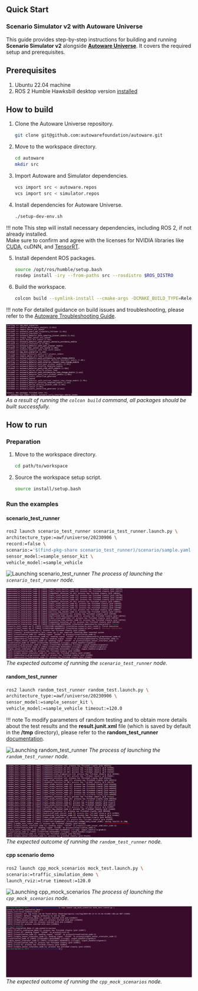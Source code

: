 ## Quick Start  

### Scenario Simulator v2 with Autoware Universe

This guide provides step-by-step instructions for building and running **Scenario Simulator v2** alongside [**Autoware Universe**](https://github.com/autowarefoundation/autoware). It covers the required setup and prerequisites.

## Prerequisites 

1. Ubuntu 22.04 machine
2. ROS 2 Humble Hawksbill desktop version [installed](https://docs.ros.org/en/humble/Installation/Ubuntu-Install-Debians.html)

## How to build

   1. Clone the Autoware Universe repository.
      ```bash
      git clone git@github.com:autowarefoundation/autoware.git
      ```

   2. Move to the workspace directory.
      ```bash
      cd autoware 
      mkdir src 
      ```

   3. Import Autoware and Simulator dependencies.
      ```bash
      vcs import src < autoware.repos  
      vcs import src < simulator.repos
      ```

   4. Install dependencies for Autoware Universe.
      ```bash
      ./setup-dev-env.sh
      ```
!!! note
    This step will install necessary dependencies, including ROS 2, if not already installed. <br> Make sure to confirm and agree with the licenses for NVIDIA libraries like [CUDA](https://docs.nvidia.com/cuda/eula/index.html), cuDNN, and [TensorRT](https://docs.nvidia.com/deeplearning/tensorrt/sla/index.html).

   5. Install dependent ROS packages.
      ```bash
      source /opt/ros/humble/setup.bash
      rosdep install -iry --from-paths src --rosdistro $ROS_DISTRO
      ```

   6. Build the workspace.
      ```bash
      colcon build --symlink-install --cmake-args -DCMAKE_BUILD_TYPE=Release
      ```
!!! note
    For detailed guidance on build issues and troubleshooting, please refer to the [Autoware Troubleshooting Guide](https://autowarefoundation.github.io/autoware-documentation/main/support/troubleshooting/#build-issues).

   ![Build success](../image/ss2_autoware_build_result.png)
   *As a result of running the `colcon build` command, all packages should be built successfully.*

## How to run

### Preparation

   1. Move to the workspace directory.
      ```bash
      cd path/to/workspace
      ```

   2. Source the workspace setup script.
      ```bash
      source install/setup.bash
      ```
### Run the examples

#### scenario_test_runner
   ```bash
   ros2 launch scenario_test_runner scenario_test_runner.launch.py \
   architecture_type:=awf/universe/20230906 \
   record:=false \
   scenario:='$(find-pkg-share scenario_test_runner)/scenario/sample.yaml' \
   sensor_model:=sample_sensor_kit \
   vehicle_model:=sample_vehicle
   ``` 
   ![Launching scenario_test_runner](../image/scenario_test_runner_launch.gif)
   *The process of launching the `scenario_test_runner` node.*

   ![Launching scenario_test_runner](../image/scenario_test_runner_result.png)
   *The expected outcome of running the `scenario_test_runner` node.*
   
#### random_test_runner
   ```bash
   ros2 launch random_test_runner random_test.launch.py \
   architecture_type:=awf/universe/20230906 \
   sensor_model:=sample_sensor_kit \
   vehicle_model:=sample_vehicle timeout:=120.0
   ``` 
!!! note
    To modify parameters of random testing and to obtain more details about the test results and the **result.junit.xml** file (which is saved by default in the **/tmp** directory), please refer to the **random_test_runner** [documentation](random_test_runner/Usage.md).

   ![Launching random_test_runner](../image/random_test_runner_launch.gif)
   *The process of launching the `random_test_runner` node.*

   ![Result of random_test_runner](../image/random_test_runner_result.png)
   *The expected outcome of running the `random_test_runner` node.*
 
#### cpp scenario demo
   ```bash
   ros2 launch cpp_mock_scenarios mock_test.launch.py \
   scenario:=traffic_simulation_demo \
   launch_rviz:=true timeout:=120.0
   ```
   ![Launching cpp_mock_scenarios](../image/cpp_scenario_launch.gif)
   *The process of launching the `cpp_mock_scenarios` node.*

   ![Result of cpp_mock_scenarios](../image/cpp_scenario_result.png)
   *The expected outcome of running the `cpp_mock_scenarios` node.*
